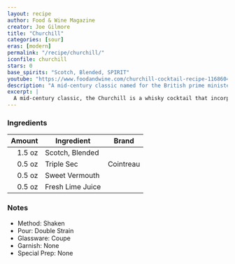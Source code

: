 ```yaml
---
layout: recipe
author: Food & Wine Magazine
creator: Joe Gilmore
title: "Churchill"
categories: [sour]
eras: [modern]
permalink: "/recipe/churchill/"
iconfile: churchill
stars: 0
base_spirits: "Scotch, Blended, SPIRIT"
youtube: "https://www.foodandwine.com/churchill-cocktail-recipe-11686043"
description: "A mid-century classic named for the British prime minister, this is a modified Whiskey Sour featuring Scotch, sweet vermouth, and orange liqueur."
excerpt: |
  A mid-century classic, the Churchill is a whisky cocktail that incorporates Scotch, Blended, sweet vermouth, orange liqueur, and lime juice. Essentially, it’s a modified version of the Whiskey Sour template, though one that incorporates elements of a classic Manhattan.<br><br>The drink was created by Joe Gilmore during his time as head bartender at the legendary American Bar located in London’s Savoy Hotel. Having joined the Savoy as a commis waiter while he was still under 18 years old, Gilmore made the acquaintance of many of the hotel’s famous patrons, including Frank Sinatra, Neil Armstrong, Charles De Gaulle, and two-time British prime minister Winston Churchill. The latter became the inspiration behind this drink, which uses a base of Scotch whisky, Churchill’s preferred spirit.<br><br>When presented with the drink, it’s said Churchill returned the favor by gifting Gilmore one of his Cuban cigars.
---
```


### Ingredients

| Amount | Ingredient         | Brand                     |
| -----: | ------------------ | ------------------------- |
| 1.5 oz | Scotch, Blended   |
| 0.5 oz | Triple Sec       | Cointreau |
| 0.5 oz | Sweet Vermouth   |
| 0.5 oz | Fresh Lime Juice |

### Notes

- Method: Shaken
- Pour: Double Strain
- Glassware: Coupe
- Garnish: None
- Special Prep: None
